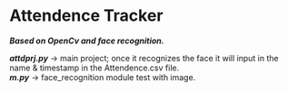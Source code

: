 # Attendence Tracker
**_Based on OpenCv and face recognition._**

___attdprj.py___ -> main project; once it recognizes the face it will input in the name & timestamp in the Attendence.csv file.\
___m.py___ -> face_recognition module test with image.
